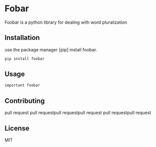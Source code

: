 # Fobar

Foobar is a python library for dealing with word pluralization

## Installation

use the package manager [pip] install foobar.

```sh
pip install foobar
```

## Usage

```sh
important foobar

```
## Contributing

pull request pull requestpull requestpull request
pull requestpull request

## License

MIT
